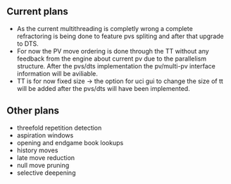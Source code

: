 
## Current plans
 - As the current multithreading is completly wrong a complete refractoring is being done to feature pvs spliting and after that upgrade to DTS.
 - For now the PV move ordering is done through the TT without any feedback from the engine about current pv due to the parallelism structure. After the pvs/dts implementation the pv/multi-pv interface information will be aviliable.
 - TT is for now fixed size -> the option for uci gui to change the size of tt will be added after the pvs/dts will have been implemented.

## Other plans
 + threefold repetition detection
 + aspiration windows
 + opening and endgame book lookups
 + history moves
 + late move reduction
 + null move pruning
 + selective deepening